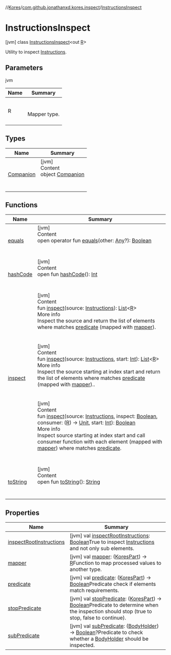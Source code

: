 //[Kores](../../index.md)/[com.github.jonathanxd.kores.inspect](../index.md)/[InstructionsInspect](index.md)



# InstructionsInspect  
 [jvm] class [InstructionsInspect](index.md)<out [R](index.md)>

Utility to inspect [Instructions](../../com.github.jonathanxd.kores/-instructions/index.md).

   


## Parameters  
  
jvm  
  
|  Name|  Summary| 
|---|---|
| <a name="com.github.jonathanxd.kores.inspect/InstructionsInspect///PointingToDeclaration/"></a>R| <a name="com.github.jonathanxd.kores.inspect/InstructionsInspect///PointingToDeclaration/"></a><br><br>Mapper type.<br><br>
  


## Types  
  
|  Name|  Summary| 
|---|---|
| <a name="com.github.jonathanxd.kores.inspect/InstructionsInspect.Companion///PointingToDeclaration/"></a>[Companion](-companion/index.md)| <a name="com.github.jonathanxd.kores.inspect/InstructionsInspect.Companion///PointingToDeclaration/"></a>[jvm]  <br>Content  <br>object [Companion](-companion/index.md)  <br><br><br>


## Functions  
  
|  Name|  Summary| 
|---|---|
| <a name="kotlin/Any/equals/#kotlin.Any?/PointingToDeclaration/"></a>[equals](../../com.github.jonathanxd.kores.util/-simple-resolver/index.md#%5Bkotlin%2FAny%2Fequals%2F%23kotlin.Any%3F%2FPointingToDeclaration%2F%5D%2FFunctions%2F-427383591)| <a name="kotlin/Any/equals/#kotlin.Any?/PointingToDeclaration/"></a>[jvm]  <br>Content  <br>open operator fun [equals](../../com.github.jonathanxd.kores.util/-simple-resolver/index.md#%5Bkotlin%2FAny%2Fequals%2F%23kotlin.Any%3F%2FPointingToDeclaration%2F%5D%2FFunctions%2F-427383591)(other: [Any](https://kotlinlang.org/api/latest/jvm/stdlib/kotlin/-any/index.html)?): [Boolean](https://kotlinlang.org/api/latest/jvm/stdlib/kotlin/-boolean/index.html)  <br><br><br>
| <a name="kotlin/Any/hashCode/#/PointingToDeclaration/"></a>[hashCode](../../com.github.jonathanxd.kores.util/-simple-resolver/index.md#%5Bkotlin%2FAny%2FhashCode%2F%23%2FPointingToDeclaration%2F%5D%2FFunctions%2F-427383591)| <a name="kotlin/Any/hashCode/#/PointingToDeclaration/"></a>[jvm]  <br>Content  <br>open fun [hashCode](../../com.github.jonathanxd.kores.util/-simple-resolver/index.md#%5Bkotlin%2FAny%2FhashCode%2F%23%2FPointingToDeclaration%2F%5D%2FFunctions%2F-427383591)(): [Int](https://kotlinlang.org/api/latest/jvm/stdlib/kotlin/-int/index.html)  <br><br><br>
| <a name="com.github.jonathanxd.kores.inspect/InstructionsInspect/inspect/#com.github.jonathanxd.kores.Instructions/PointingToDeclaration/"></a>[inspect](inspect.md)| <a name="com.github.jonathanxd.kores.inspect/InstructionsInspect/inspect/#com.github.jonathanxd.kores.Instructions/PointingToDeclaration/"></a>[jvm]  <br>Content  <br>fun [inspect](inspect.md)(source: [Instructions](../../com.github.jonathanxd.kores/-instructions/index.md)): [List](https://kotlinlang.org/api/latest/jvm/stdlib/kotlin.collections/-list/index.html)<[R](index.md)>  <br>More info  <br>Inspect the source and return the list of elements where matches [predicate](predicate.md) (mapped with [mapper](mapper.md)).  <br><br><br>[jvm]  <br>Content  <br>fun [inspect](inspect.md)(source: [Instructions](../../com.github.jonathanxd.kores/-instructions/index.md), start: [Int](https://kotlinlang.org/api/latest/jvm/stdlib/kotlin/-int/index.html)): [List](https://kotlinlang.org/api/latest/jvm/stdlib/kotlin.collections/-list/index.html)<[R](index.md)>  <br>More info  <br>Inspect the source starting at index start and return the list of elements where matches [predicate](predicate.md) (mapped with [mapper](mapper.md))..  <br><br><br>[jvm]  <br>Content  <br>fun [inspect](inspect.md)(source: [Instructions](../../com.github.jonathanxd.kores/-instructions/index.md), inspect: [Boolean](https://kotlinlang.org/api/latest/jvm/stdlib/kotlin/-boolean/index.html), consumer: ([R](index.md)) -> [Unit](https://kotlinlang.org/api/latest/jvm/stdlib/kotlin/-unit/index.html), start: [Int](https://kotlinlang.org/api/latest/jvm/stdlib/kotlin/-int/index.html)): [Boolean](https://kotlinlang.org/api/latest/jvm/stdlib/kotlin/-boolean/index.html)  <br>More info  <br>Inspect source starting at index start and call consumer function with each element (mapped with [mapper](mapper.md)) where matches [predicate](predicate.md).  <br><br><br>
| <a name="kotlin/Any/toString/#/PointingToDeclaration/"></a>[toString](../../com.github.jonathanxd.kores.util/-simple-resolver/index.md#%5Bkotlin%2FAny%2FtoString%2F%23%2FPointingToDeclaration%2F%5D%2FFunctions%2F-427383591)| <a name="kotlin/Any/toString/#/PointingToDeclaration/"></a>[jvm]  <br>Content  <br>open fun [toString](../../com.github.jonathanxd.kores.util/-simple-resolver/index.md#%5Bkotlin%2FAny%2FtoString%2F%23%2FPointingToDeclaration%2F%5D%2FFunctions%2F-427383591)(): [String](https://kotlinlang.org/api/latest/jvm/stdlib/kotlin/-string/index.html)  <br><br><br>


## Properties  
  
|  Name|  Summary| 
|---|---|
| <a name="com.github.jonathanxd.kores.inspect/InstructionsInspect/inspectRootInstructions/#/PointingToDeclaration/"></a>[inspectRootInstructions](inspect-root-instructions.md)| <a name="com.github.jonathanxd.kores.inspect/InstructionsInspect/inspectRootInstructions/#/PointingToDeclaration/"></a> [jvm] val [inspectRootInstructions](inspect-root-instructions.md): [Boolean](https://kotlinlang.org/api/latest/jvm/stdlib/kotlin/-boolean/index.html)True to inspect [Instructions](../../com.github.jonathanxd.kores/-instructions/index.md) and not only sub elements.   <br>
| <a name="com.github.jonathanxd.kores.inspect/InstructionsInspect/mapper/#/PointingToDeclaration/"></a>[mapper](mapper.md)| <a name="com.github.jonathanxd.kores.inspect/InstructionsInspect/mapper/#/PointingToDeclaration/"></a> [jvm] val [mapper](mapper.md): ([KoresPart](../../com.github.jonathanxd.kores/-kores-part/index.md)) -> [R](index.md)Function to map processed values to another type.   <br>
| <a name="com.github.jonathanxd.kores.inspect/InstructionsInspect/predicate/#/PointingToDeclaration/"></a>[predicate](predicate.md)| <a name="com.github.jonathanxd.kores.inspect/InstructionsInspect/predicate/#/PointingToDeclaration/"></a> [jvm] val [predicate](predicate.md): ([KoresPart](../../com.github.jonathanxd.kores/-kores-part/index.md)) -> [Boolean](https://kotlinlang.org/api/latest/jvm/stdlib/kotlin/-boolean/index.html)Predicate check if elements match requirements.   <br>
| <a name="com.github.jonathanxd.kores.inspect/InstructionsInspect/stopPredicate/#/PointingToDeclaration/"></a>[stopPredicate](stop-predicate.md)| <a name="com.github.jonathanxd.kores.inspect/InstructionsInspect/stopPredicate/#/PointingToDeclaration/"></a> [jvm] val [stopPredicate](stop-predicate.md): ([KoresPart](../../com.github.jonathanxd.kores/-kores-part/index.md)) -> [Boolean](https://kotlinlang.org/api/latest/jvm/stdlib/kotlin/-boolean/index.html)Predicate to determine when the inspection should stop (true to stop, false to continue).   <br>
| <a name="com.github.jonathanxd.kores.inspect/InstructionsInspect/subPredicate/#/PointingToDeclaration/"></a>[subPredicate](sub-predicate.md)| <a name="com.github.jonathanxd.kores.inspect/InstructionsInspect/subPredicate/#/PointingToDeclaration/"></a> [jvm] val [subPredicate](sub-predicate.md): ([BodyHolder](../../com.github.jonathanxd.kores.base/-body-holder/index.md)) -> [Boolean](https://kotlinlang.org/api/latest/jvm/stdlib/kotlin/-boolean/index.html)?Predicate to check whether a [BodyHolder](../../com.github.jonathanxd.kores.base/-body-holder/index.md) should be inspected.   <br>

